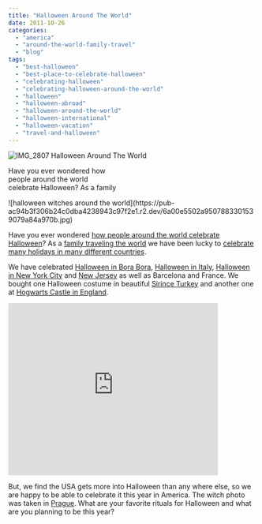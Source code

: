 ```yaml
---
title: "Halloween Around The World"
date: 2011-10-26
categories: 
  - "america"
  - "around-the-world-family-travel"
  - "blog"
tags: 
  - "best-halloween"
  - "best-place-to-celebrate-halloween"
  - "celebrating-halloween"
  - "celebrating-halloween-around-the-world"
  - "halloween"
  - "halloween-abroad"
  - "halloween-around-the-world"
  - "halloween-international"
  - "halloween-vacation"
  - "travel-and-halloween"
---
```


 ![IMG_2807](https://pub-ac94b3f306b24c0dba4238943c97f2e1.r2.dev/6a00e5502a9507883301539079a7e0970b.jpg) Halloween Around The World

Have you ever wondered how  
people around the world  
celebrate Halloween? As a family

<!--more--> ![halloween witches around the world](https://pub-ac94b3f306b24c0dba4238943c97f2e1.r2.dev/6a00e5502a9507883301539079a84a970b.jpg)  
  
  
Have you ever wondered [how people around the world celebrate Halloween](http://en.wikipedia.org/wiki/Halloween_around_the_world "how people around the world celebrate halloween")? As a [family traveling the world](https://pub-ac94b3f306b24c0dba4238943c97f2e1.r2.dev/2010/04/around-the-world-family-travel-soultravelers3-digital-nomad-global-international-family-travel.html "family traveling world") we have been lucky to [celebrate many holidays in many different countries](https://pub-ac94b3f306b24c0dba4238943c97f2e1.r2.dev/2009/12/how-to-enjoy-family-travel-abroad-at-christmas-digital-nomad-4hww-extended-travel-holidays.html "celebrating holidays abroad").  
  
We have celebrated [Halloween in Bora Bora](https://pub-ac94b3f306b24c0dba4238943c97f2e1.r2.dev/2010/10/happy-halloween-traveling-around-the-world-celebrations-for-kids.html "Halloween in Bora Bora"), [Halloween in Italy](https://pub-ac94b3f306b24c0dba4238943c97f2e1.r2.dev/2008/03/ahhhumbria.html "Halloween in Italy"), [Halloween in New York City](https://pub-ac94b3f306b24c0dba4238943c97f2e1.r2.dev/2009/10/best-halloween-europe-or-us-conde-nast-youtube-video-social-media-twitter-nyc-wendy-perrin.html "Halloween in New York City") and [New Jersey](http://www.youtube.com/watch?v=4Dhrr12PbvA "Halloween in New Jersey") as well as Barcelona and France. We bought one Halloween costume in beautiful [Sirince Turkey](https://pub-ac94b3f306b24c0dba4238943c97f2e1.r2.dev/2007/07/sirince-charms.html "sirince turkey") and another one at [Hogwarts Castle in England](http://www.youtube.com/watch?v=FSB7Gictlag "hogwarts castle in England").  
  

<iframe src="http://www.youtube.com/embed/4Dhrr12PbvA?rel=0" frameborder="0" height="349" width="425"></iframe>

  
  
But, we find the USA gets more into Halloween than any where else, so we are happy to be able to celebrate it this year in America. The witch photo was taken in [Prague](https://pub-ac94b3f306b24c0dba4238943c97f2e1.r2.dev/2007/10/praguepraha-par.html "Prague travel"). What are your favorite rituals for Halloween and what are you planning to be this year?
